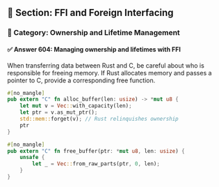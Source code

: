 ## 📘 Section: FFI and Foreign Interfacing  
### 🔹 Category: Ownership and Lifetime Management  
#### ✅ Answer 604: Managing ownership and lifetimes with FFI

When transferring data between Rust and C, be careful about who is responsible for freeing memory. If Rust allocates memory and passes a pointer to C, provide a corresponding free function.

```rust
#[no_mangle]
pub extern "C" fn alloc_buffer(len: usize) -> *mut u8 {
    let mut v = Vec::with_capacity(len);
    let ptr = v.as_mut_ptr();
    std::mem::forget(v); // Rust relinquishes ownership
    ptr
}

#[no_mangle]
pub extern "C" fn free_buffer(ptr: *mut u8, len: usize) {
    unsafe {
        let _ = Vec::from_raw_parts(ptr, 0, len);
    }
}
```
